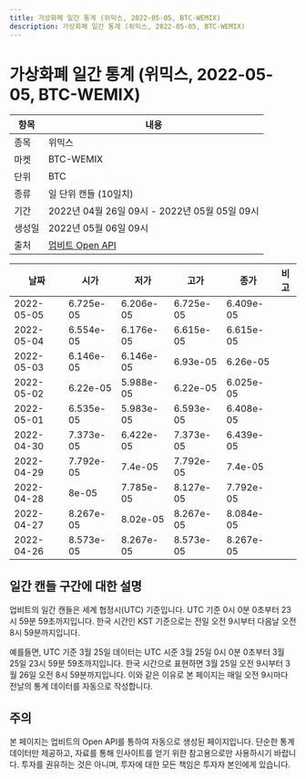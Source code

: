 ```yaml
---
title: 가상화폐 일간 통계 (위믹스, 2022-05-05, BTC-WEMIX)
description: 가상화폐 일간 통계 (위믹스, 2022-05-05, BTC-WEMIX)
---
```



가상화폐 일간 통계 (위믹스, 2022-05-05, BTC-WEMIX)
===

|항목|내용|
|--|--|
|종목|위믹스|
|마켓|BTC-WEMIX|
|단위|BTC|
|종류|일 단위 캔들 (10일치)|
|기간|2022년 04월 26일 09시 - 2022년 05월 05일 09시|
|생성일|2022년 05월 06일 09시|
|출처|[업비트 Open API](https://docs.upbit.com)|


|날짜|시가|저가|고가|종가|비고|
|--|--|--|--|--|--|
|2022-05-05|6.725e-05|6.206e-05|6.725e-05|6.409e-05|    |
|2022-05-04|6.554e-05|6.176e-05|6.615e-05|6.615e-05|    |
|2022-05-03|6.146e-05|6.146e-05|6.93e-05|6.26e-05|    |
|2022-05-02|6.22e-05|5.988e-05|6.22e-05|6.025e-05|    |
|2022-05-01|6.535e-05|5.983e-05|6.593e-05|6.408e-05|    |
|2022-04-30|7.373e-05|6.422e-05|7.373e-05|6.439e-05|    |
|2022-04-29|7.792e-05|7.4e-05|7.792e-05|7.4e-05|    |
|2022-04-28|8e-05|7.785e-05|8.127e-05|7.792e-05|    |
|2022-04-27|8.267e-05|8.02e-05|8.267e-05|8.084e-05|    |
|2022-04-26|8.573e-05|8.267e-05|8.573e-05|8.267e-05|    |


일간 캔들 구간에 대한 설명
---


업비트의 일간 캔들은 세계 협정시(UTC) 기준입니다. 
UTC 기준 0시 0분 0초부터 23시 59분 59초까지입니다. 
한국 시간인 KST 기준으로는 전일 오전 9시부터 다음날 오전 8시 59분까지입니다. 


예를들면, UTC 기준 3월 25일 데이터는 UTC 시준 3월 25일 0시 0분 0초부터 3월 25일 23시 59분 59초까지입니다. 
한국 시간으로 표현하면 3월 25일 오전 9시부터 3월 26일 오전 8시 59분까지입니다. 
이와 같은 이유로 본 페이지는 매일 오전 9시마다 전날의 통계 데이터를 자동으로 작성합니다. 


주의
---


본 페이지는 업비트의 Open API를 통하여 자동으로 생성된 페이지입니다. 
단순한 통계 데이터만 제공하고, 자료를 통해 인사이트를 얻기 위한 참고용으로만 사용하시기 바랍니다. 
투자를 권유하는 것은 아니며, 투자에 대한 모든 책임은 투자자 본인에게 있습니다. 
